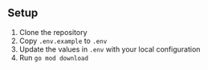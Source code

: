 ## Setup

1. Clone the repository
2. Copy `.env.example` to `.env`
3. Update the values in `.env` with your local configuration
4. Run `go mod download`